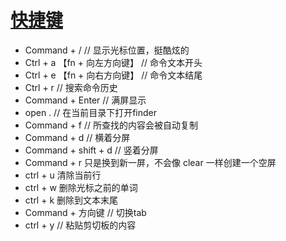 [快捷键](https://yugasun.com/post/iterm2-shortcut-key.html)
===

- Command + /  // 显示光标位置，挺酷炫的
- Ctrl + a 【fn + 向左方向键】  // 命令文本开头
- Ctrl + e 【fn + 向右方向键】  // 命令文本结尾
- Ctrl + r  // 搜索命令历史
- Command + Enter // 满屏显示
- open . // 在当前目录下打开finder
- Command + f // 所查找的内容会被自动复制
- Command + d // 横着分屏
- Command + shift + d // 竖着分屏
- Command + r 只是换到新一屏，不会像 clear 一样创建一个空屏
- ctrl + u 清除当前行
- ctrl + w 删除光标之前的单词
- ctrl + k 删除到文本末尾
- Command + 方向键 // 切换tab
- ctrl + y // 粘贴剪切板的内容